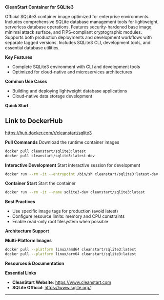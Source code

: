 **CleanStart Container for SQLite3**

Official SQLite3 container image optimized for enterprise environments. Includes comprehensive SQLite database management tools for lightweight, serverless database operations. Features security-hardened base image, minimal attack surface, and FIPS-compliant cryptographic modules. Supports both production deployments and development workflows with separate tagged versions. Includes SQLite3 CLI, development tools, and essential database utilities.

**Key Features**
* Complete SQLite3 environment with CLI and development tools
* Optimized for cloud-native and microservices architectures

**Common Use Cases**
* Building and deploying lightweight database applications
* Cloud-native data storage development

**Quick Start**

## Link to DockerHub 

https://hub.docker.com/r/cleanstart/sqlite3

**Pull Commands**
Download the runtime container images

```bash
docker pull cleanstart/sqlite3:latest
docker pull cleanstart/sqlite3:latest-dev
```

**Interactive Development**
Start interactive session for development

```bash
docker run --rm -it --entrypoint /bin/sh cleanstart/sqlite3:latest-dev
```

**Container Start**
Start the container
```bash
docker run --rm -it --name sqlite3-dev cleanstart/sqlite3:latest
```

**Best Practices**
* Use specific image tags for production (avoid latest)
* Configure resource limits: memory and CPU constraints
* Enable read-only root filesystem when possible

**Architecture Support**

**Multi-Platform Images**

```bash
docker pull --platform linux/amd64 cleanstart/sqlite3:latest
docker pull --platform linux/arm64 cleanstart/sqlite3:latest
```

**Resources & Documentation**

**Essential Links**
* **CleanStart Website**: https://www.cleanstart.com
* **SQLite Official**: https://www.sqlite.org/

---
